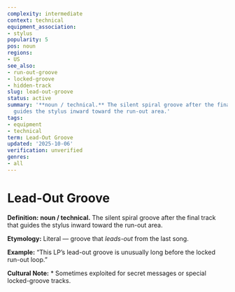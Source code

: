 ```yaml
---
complexity: intermediate
context: technical
equipment_association:
- stylus
popularity: 5
pos: noun
regions:
- US
see_also:
- run-out-groove
- locked-groove
- hidden-track
slug: lead-out-groove
status: active
summary: '**noun / technical.** The silent spiral groove after the final track that
  guides the stylus inward toward the run-out area.'
tags:
- equipment
- technical
term: Lead-Out Groove
updated: '2025-10-06'
verification: unverified
genres:
- all
---
```


# Lead-Out Groove

**Definition:** **noun / technical.** The silent spiral groove after the final track that guides the stylus inward toward the run-out area.

**Etymology:** Literal — groove that *leads-out* from the last song.

**Example:** “This LP’s lead-out groove is unusually long before the locked run-out loop.”

**Cultural Note:** * Sometimes exploited for secret messages or special locked-groove tracks.

